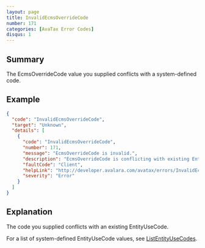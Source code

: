 ```yaml
---
layout: page
title: InvalidEcmsOverrideCode
number: 171
categories: [AvaTax Error Codes]
disqus: 1
---
```


## Summary

The EcmsOverrideCode value you supplied conflicts with a system-defined code.

## Example

```json
{
  "code": "InvalidEcmsOverrideCode",
  "target": "Unknown",
  "details": [
    {
      "code": "InvalidEcmsOverrideCode",
      "number": 171,
      "message": "EcmsOverrideCode is invalid.",
      "description": "EcmsOverrideCode is conflicting with existing EntityUseCode.",
      "faultCode": "Client",
      "helpLink": "http://developer.avalara.com/avatax/errors/InvalidEcmsOverrideCode",
      "severity": "Error"
    }
  ]
}
```

## Explanation

The code you supplied conflicts with an existing EntityUseCode.  

For a list of system-defined EntityUseCode values, see [ListEntityUseCodes](https://developer.avalara.com/api-reference/avatax/rest/v2/methods/Definitions/ListEntityUseCodes/).

